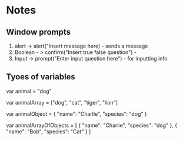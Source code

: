 # Notes

## Window prompts

1. alert -> alert("Insert message here) - sends a message
2. Boolean - > confirm("Insert true false question") - 
3. Input -> prompt("Enter input question here") - for inputting info


## Tyoes of variables

var animal = "dog"

var animalArray = ["dog", "cat", "tiger", "lion"]

var animalObject = {
    "name": "Charlie",
    "species": "dog"
}

var animalArrayOfObjects = [
    {
        "name": "Charlie",
        "species": "dog"
    },
    {
        "name": "Bob",
        "species": "Cat"
    }
]